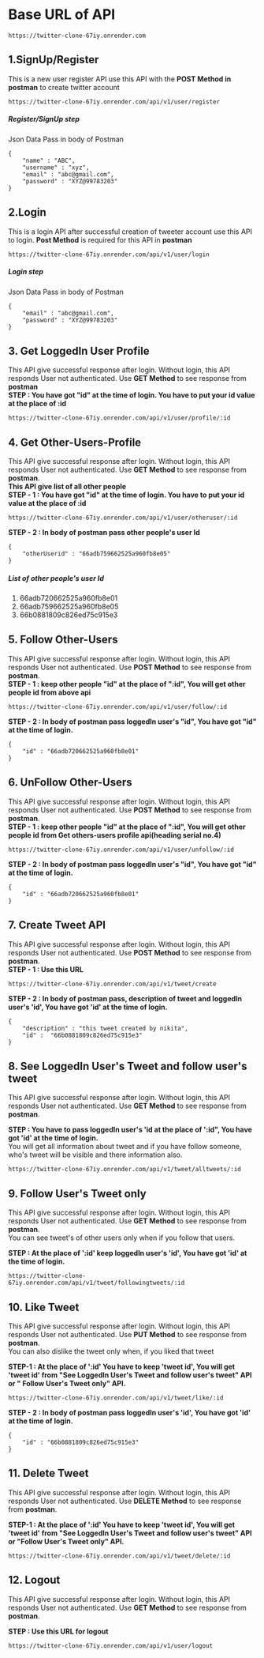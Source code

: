 # Base URL of API
```
https://twitter-clone-67iy.onrender.com
```

## 1.SignUp/Register  <br>
This is a new user register API use this API with the **POST Method in postman** to create twitter account
```
https://twitter-clone-67iy.onrender.com/api/v1/user/register
```

##### Register/SignUp step <br>
Json Data Pass in body of Postman
```
{
    "name" : "ABC",  
    "username" : "xyz",
    "email" : "abc@gmail.com",
    "password" : "XYZ@99783203"
}
```

## 2.Login <br>
This is a login API after successful creation of tweeter account use this API to login. **Post Method** is required for this API in **postman**
```
https://twitter-clone-67iy.onrender.com/api/v1/user/login
```

##### Login step <br>
Json Data Pass in body of Postman
```
{
    "email" : "abc@gmail.com",
    "password" : "XYZ@99783203"
}
```

## 3. Get LoggedIn User Profile <br>
This API  give successful response after login. Without login, this API responds User not authenticated. Use **GET Method** to see response from **postman** <br>
**STEP :  You have got "id" at the time of login. You have to put your id value at the place of :id**
```
https://twitter-clone-67iy.onrender.com/api/v1/user/profile/:id
```


## 4. Get Other-Users-Profile  <br>
This API  give successful response after login. Without login, this API responds User not authenticated. Use **GET Method** to see response from **postman**. <br>
**This API give list of all other people**<br>
**STEP - 1 :  You have got "id" at the time of login.  You have to put your id value at the place of :id**
```
https://twitter-clone-67iy.onrender.com/api/v1/user/otheruser/:id
```

**STEP - 2 : In body of postman pass other people's user Id**
```
{
    "otherUserid" : "66adb759662525a960fb8e05"
}
```
##### List of other people's user Id 
1.  66adb720662525a960fb8e01
2.  66adb759662525a960fb8e05
3.  66b0881809c826ed75c915e3


## 5. Follow Other-Users <br>
This API  give successful response after login. Without login, this API responds User not authenticated. Use **POST Method** to see response from **postman**. <br>
**STEP - 1 : keep other people "id" at the place of ":id", You will get other people id from above api**
```
https://twitter-clone-67iy.onrender.com/api/v1/user/follow/:id
```
**STEP - 2 : In body of postman pass loggedIn user's "id", You have got "id" at the time of login.**
```
{
    "id" : "66adb720662525a960fb8e01"
}
```

## 6. UnFollow Other-Users <br>
This API  give successful response after login. Without login, this API responds User not authenticated. Use **POST Method** to see response from **postman**. <br>
**STEP - 1 : keep other people "id" at the place of ":id", You will get other people id from Get others-users profile api(heading serial no.4)**
```
https://twitter-clone-67iy.onrender.com/api/v1/user/unfollow/:id
```
**STEP - 2 : In body of postman pass loggedIn user's "id", You have got "id" at the time of login.**
```
{
    "id" : "66adb720662525a960fb8e01"  
}
```

## 7. Create Tweet API <br>
This API  give successful response after login. Without login, this API responds User not authenticated. Use **POST Method** to see response from **postman**. <br>
**STEP - 1 : Use this URL**
```
https://twitter-clone-67iy.onrender.com/api/v1/tweet/create
```
**STEP - 2 : In body of postman pass, description of tweet and loggedIn user's 'id', You have got 'id' at the time of login.**
```
{
    "description" : "this tweet created by nikita",
    "id" :  "66b0881809c826ed75c915e3"
}
```

## 8. See LoggedIn User's Tweet and follow user's tweet <br>
This API  give successful response after login. Without login, this API responds User not authenticated. Use **GET Method** to see response from **postman**. <br>

**STEP  : You have to pass loggedIn user's 'id at the place of ':id", You have got 'id' at the time of login.** <br>
You will get all information about tweet and if you have follow someone, who's tweet will be visible and there information also.
```
https://twitter-clone-67iy.onrender.com/api/v1/tweet/alltweets/:id
```


## 9. Follow User's Tweet only<br>
This API  give successful response after login. Without login, this API responds User not authenticated. Use **GET Method** to see response from **postman**.<br>
You can see tweet's of other users only when if you follow that users.<br>

**STEP : At the place of ':id' keep loggedIn user's 'id', You have got 'id' at the time of login.**
```
https://twitter-clone-67iy.onrender.com/api/v1/tweet/followingtweets/:id
```

## 10. Like Tweet<br>
This API  give successful response after login. Without login, this API responds User not authenticated. Use **PUT Method** to see response from **postman**.<br>
You can also dislike the tweet only when, if you liked that tweet <br>

**STEP-1 : At the place of ':id' You have to keep 'tweet id', You will get 'tweet id' from "See LoggedIn User's Tweet and follow user's tweet" API or " Follow User's Tweet only" API.**
```
https://twitter-clone-67iy.onrender.com/api/v1/tweet/like/:id
```

**STEP - 2 : In body of postman pass loggedIn user's 'id', You have got 'id' at the time of login.**
```
{
    "id" : "66b0881809c826ed75c915e3"
}
```

## 11. Delete Tweet <br>
This API  give successful response after login. Without login, this API responds User not authenticated. Use **DELETE Method** to see response from **postman**.<br>

**STEP-1 : At the place of ':id' You have to keep 'tweet id', You will get 'tweet id' from "See LoggedIn User's Tweet and follow user's tweet" API or "Follow User's Tweet only" API.**
```
https://twitter-clone-67iy.onrender.com/api/v1/tweet/delete/:id
```

## 12. Logout <br>
This API  give successful response after login. Without login, this API responds User not authenticated. Use **GET Method** to see response from **postman**.<br>

**STEP : Use this URL for logout**
```
https://twitter-clone-67iy.onrender.com/api/v1/user/logout
```




